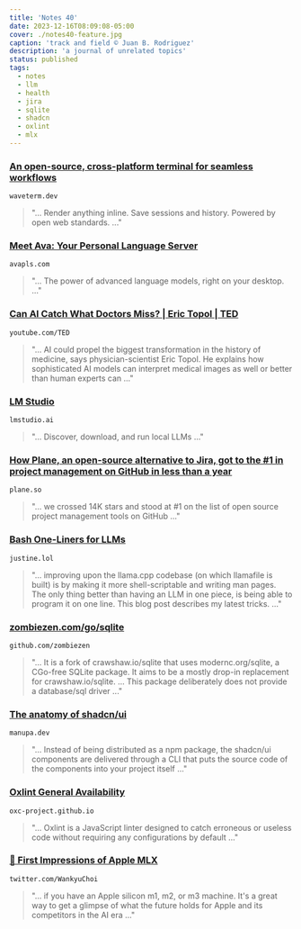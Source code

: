 ```yaml
---
title: 'Notes 40'
date: 2023-12-16T08:09:08-05:00
cover: ./notes40-feature.jpg
caption: 'track and field © Juan B. Rodriguez'
description: 'a journal of unrelated topics'
status: published
tags:
  - notes
  - llm
  - health
  - jira
  - sqlite
  - shadcn
  - oxlint
  - mlx
---
```


### [An open-source, cross-platform terminal for seamless workflows](https://www.waveterm.dev)

`waveterm.dev`

> "... Render anything inline. Save sessions and history. Powered by open web standards. ..."

### [Meet Ava: Your Personal Language Server](https://avapls.com)

`avapls.com`

> "... The power of advanced language models, right on your desktop. ..."

### [Can AI Catch What Doctors Miss? | Eric Topol | TED](https://www.youtube.com/watch?v=ll5LY7wI_Xc)

`youtube.com/TED`

> "... AI could propel the biggest transformation in the history of medicine, says physician-scientist Eric Topol. He explains how sophisticated AI models can interpret medical images as well or better than human experts can ..."

### [LM Studio](https://lmstudio.ai)

`lmstudio.ai`

> "... Discover, download, and run local LLMs ..."

### [How Plane, an open-source alternative to Jira, got to the #1 in project management on GitHub in less than a year](https://plane.so/blog/how-we-got-to-20k-github-stars)

`plane.so`

> "... we crossed 14K stars and stood at #1 on the list of open source project management tools on GitHub ..."

### [Bash One-Liners for LLMs](https://justine.lol/oneliners/)

`justine.lol`

> "... improving upon the llama.cpp codebase (on which llamafile is built) is by making it more shell-scriptable and writing man pages. The only thing better than having an LLM in one piece, is being able to program it on one line. This blog post describes my latest tricks. ..."

### [zombiezen.com/go/sqlite](https://github.com/zombiezen/go-sqlite)

`github.com/zombiezen`

> "... It is a fork of crawshaw.io/sqlite that uses modernc.org/sqlite, a CGo-free SQLite package. It aims to be a mostly drop-in replacement for crawshaw.io/sqlite. ... This package deliberately does not provide a database/sql driver ..."

### [The anatomy of shadcn/ui](https://manupa.dev/blog/anatomy-of-shadcn-ui)

`manupa.dev`

> "... Instead of being distributed as a npm package, the shadcn/ui components are delivered through a CLI that puts the source code of the components into your project itself ..."

### [Oxlint General Availability](https://oxc-project.github.io/blog/2023-12-12-announcing-oxlint.html)

`oxc-project.github.io`

> "... Oxlint is a JavaScript linter designed to catch erroneous or useless code without requiring any configurations by default ..."

### [🤖 First Impressions of Apple MLX](https://twitter.com/i/web/status/1735554791315824887)

`twitter.com/WankyuChoi`

> "... if you have an Apple silicon m1, m2, or m3 machine. It's a great way to get a glimpse of what the future holds for Apple and its competitors in the AI era ..."
